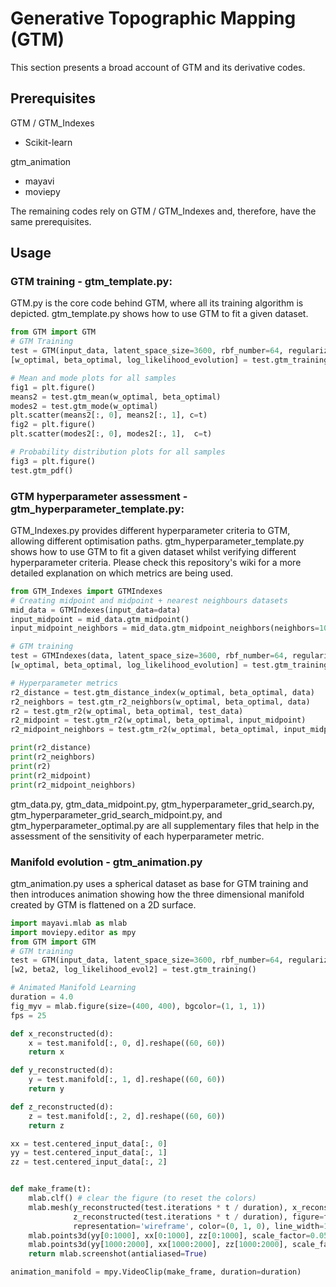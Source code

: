 # Generative Topographic Mapping (GTM)
This section presents a broad account of GTM and its derivative codes.

## Prerequisites
GTM / GTM_Indexes
* Scikit-learn

gtm_animation
* mayavi
* moviepy

The remaining codes rely on GTM / GTM_Indexes and, therefore, have the same prerequisites. 

## Usage
### GTM training - gtm_template.py:
GTM.py is the core code behind GTM, where all its training algorithm is depicted. gtm_template.py shows how to use GTM to fit a given dataset.
```python
from GTM import GTM
# GTM Training
test = GTM(input_data, latent_space_size=3600, rbf_number=64, regularization=0.001, rbf_width=2, iterations=100)
[w_optimal, beta_optimal, log_likelihood_evolution] = test.gtm_training()

# Mean and mode plots for all samples
fig1 = plt.figure()
means2 = test.gtm_mean(w_optimal, beta_optimal)
modes2 = test.gtm_mode(w_optimal)
plt.scatter(means2[:, 0], means2[:, 1], c=t)
fig2 = plt.figure()
plt.scatter(modes2[:, 0], modes2[:, 1],  c=t)

# Probability distribution plots for all samples
fig3 = plt.figure()
test.gtm_pdf()
```

### GTM hyperparameter assessment - gtm_hyperparameter_template.py:
GTM_Indexes.py provides different hyperparameter criteria to GTM, allowing different optimisation paths. gtm_hyperparameter_template.py shows how to use GTM to fit a given dataset whilst verifying different hyperparameter criteria. Please check this repository's 
wiki for a more detailed explanation on which metrics are being used. 
```python
from GTM_Indexes import GTMIndexes
# Creating midpoint and midpoint + nearest neighbours datasets
mid_data = GTMIndexes(input_data=data)
input_midpoint = mid_data.gtm_midpoint()
input_midpoint_neighbors = mid_data.gtm_midpoint_neighbors(neighbors=10)

# GTM training
test = GTMIndexes(data, latent_space_size=3600, rbf_number=64, regularization=0.001, rbf_width=2, iterations=10)
[w_optimal, beta_optimal, log_likelihood_evolution] = test.gtm_training()

# Hyperparameter metrics
r2_distance = test.gtm_distance_index(w_optimal, beta_optimal, data)
r2_neighbors = test.gtm_r2_neighbors(w_optimal, beta_optimal, data)
r2 = test.gtm_r2(w_optimal, beta_optimal, test_data)
r2_midpoint = test.gtm_r2(w_optimal, beta_optimal, input_midpoint)
r2_midpoint_neighbors = test.gtm_r2(w_optimal, beta_optimal, input_midpoint_neighbors)

print(r2_distance)
print(r2_neighbors)
print(r2)
print(r2_midpoint)
print(r2_midpoint_neighbors)
```

gtm_data.py, gtm_data_midpoint.py, gtm_hyperparameter_grid_search.py, gtm_hyperparameter_grid_search_midpoint.py, and gtm_hyperparameter_optimal.py are all supplementary files that help in the assessment of the sensitivity of each hyperparameter metric. 

### Manifold evolution - gtm_animation.py
gtm_animation.py uses a spherical dataset as base for GTM training and then introduces animation showing how the three dimensional 
manifold created by GTM is flattened on a 2D surface. 
```python
import mayavi.mlab as mlab
import moviepy.editor as mpy
from GTM import GTM
# GTM training
test = GTM(input_data, latent_space_size=3600, rbf_number=64, regularization=0.001, rbf_width=2, iterations=100)
[w2, beta2, log_likelihood_evol2] = test.gtm_training()

# Animated Manifold Learning
duration = 4.0
fig_myv = mlab.figure(size=(400, 400), bgcolor=(1, 1, 1))
fps = 25

def x_reconstructed(d):
    x = test.manifold[:, 0, d].reshape((60, 60))
    return x

def y_reconstructed(d):
    y = test.manifold[:, 1, d].reshape((60, 60))
    return y

def z_reconstructed(d):
    z = test.manifold[:, 2, d].reshape((60, 60))
    return z

xx = test.centered_input_data[:, 0]
yy = test.centered_input_data[:, 1]
zz = test.centered_input_data[:, 2]


def make_frame(t):
    mlab.clf() # clear the figure (to reset the colors)
    mlab.mesh(y_reconstructed(test.iterations * t / duration), x_reconstructed(test.iterations * t / duration),
              z_reconstructed(test.iterations * t / duration), figure=fig_myv, transparent=True,
              representation='wireframe', color=(0, 1, 0), line_width=1)
    mlab.points3d(yy[0:1000], xx[0:1000], zz[0:1000], scale_factor=0.05, color=(1, 0, 0))
    mlab.points3d(yy[1000:2000], xx[1000:2000], zz[1000:2000], scale_factor=0.05, color=(0, 0, 1))
    return mlab.screenshot(antialiased=True)

animation_manifold = mpy.VideoClip(make_frame, duration=duration)
```



